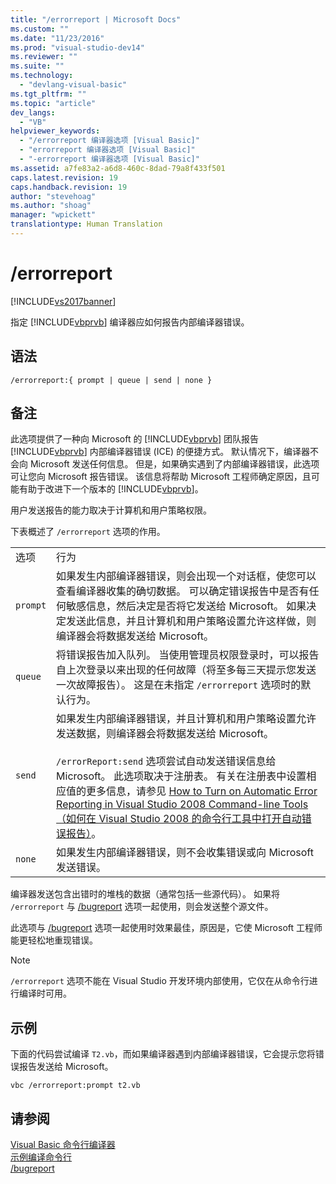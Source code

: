 ```yaml
---
title: "/errorreport | Microsoft Docs"
ms.custom: ""
ms.date: "11/23/2016"
ms.prod: "visual-studio-dev14"
ms.reviewer: ""
ms.suite: ""
ms.technology: 
  - "devlang-visual-basic"
ms.tgt_pltfrm: ""
ms.topic: "article"
dev_langs: 
  - "VB"
helpviewer_keywords: 
  - "/errorreport 编译器选项 [Visual Basic]"
  - "errorreport 编译器选项 [Visual Basic]"
  - "-errorreport 编译器选项 [Visual Basic]"
ms.assetid: a7fe83a2-a6d8-460c-8dad-79a8f433f501
caps.latest.revision: 19
caps.handback.revision: 19
author: "stevehoag"
ms.author: "shoag"
manager: "wpickett"
translationtype: Human Translation
---
```

# /errorreport
[!INCLUDE[vs2017banner](../../../csharp/includes/vs2017banner.md)]

指定 [!INCLUDE[vbprvb](../../../csharp/programming-guide/concepts/linq/includes/vbprvb_md.md)] 编译器应如何报告内部编译器错误。  
  
## 语法  
  
```  
/errorreport:{ prompt | queue | send | none }  
```  
  
## 备注  
 此选项提供了一种向 Microsoft 的 [!INCLUDE[vbprvb](../../../csharp/programming-guide/concepts/linq/includes/vbprvb_md.md)] 团队报告 [!INCLUDE[vbprvb](../../../csharp/programming-guide/concepts/linq/includes/vbprvb_md.md)] 内部编译器错误 \(ICE\) 的便捷方式。  默认情况下，编译器不会向 Microsoft 发送任何信息。  但是，如果确实遇到了内部编译器错误，此选项可让您向 Microsoft 报告错误。  该信息将帮助 Microsoft 工程师确定原因，且可能有助于改进下一个版本的 [!INCLUDE[vbprvb](../../../csharp/programming-guide/concepts/linq/includes/vbprvb_md.md)]。  
  
 用户发送报告的能力取决于计算机和用户策略权限。  
  
 下表概述了 `/errorreport` 选项的作用。  
  
|||  
|-|-|  
|选项|行为|  
|`prompt`|如果发生内部编译器错误，则会出现一个对话框，使您可以查看编译器收集的确切数据。  可以确定错误报告中是否有任何敏感信息，然后决定是否将它发送给 Microsoft。  如果决定发送此信息，并且计算机和用户策略设置允许这样做，则编译器会将数据发送给 Microsoft。|  
|`queue`|将错误报告加入队列。  当使用管理员权限登录时，可以报告自上次登录以来出现的任何故障（将至多每三天提示您发送一次故障报告）。  这是在未指定 `/errorreport` 选项时的默认行为。|  
|`send`|如果发生内部编译器错误，并且计算机和用户策略设置允许发送数据，则编译器会将数据发送给 Microsoft。<br /><br /> `/errorReport:send` 选项尝试自动发送错误信息给 Microsoft。  此选项取决于注册表。  有关在注册表中设置相应值的更多信息，请参见 [How to Turn on Automatic Error Reporting in Visual Studio 2008 Command\-line Tools（如何在 Visual Studio 2008 的命令行工具中打开自动错误报告）](http://go.microsoft.com/fwlink/?LinkID=184695)。|  
|`none`|如果发生内部编译器错误，则不会收集错误或向 Microsoft 发送错误。|  
  
 编译器发送包含出错时的堆栈的数据（通常包括一些源代码）。  如果将 `/errorreport` 与 [\/bugreport](../../../visual-basic/reference/command-line-compiler/bugreport.md) 选项一起使用，则会发送整个源文件。  
  
 此选项与 [\/bugreport](../../../visual-basic/reference/command-line-compiler/bugreport.md) 选项一起使用时效果最佳，原因是，它使 Microsoft 工程师能更轻松地重现错误。  
  
> [!NOTE]
>  `/errorreport` 选项不能在 Visual Studio 开发环境内部使用，它仅在从命令行进行编译时可用。  
  
## 示例  
 下面的代码尝试编译 `T2.vb`，而如果编译器遇到内部编译器错误，它会提示您将错误报告发送给 Microsoft。  
  
```  
vbc /errorreport:prompt t2.vb  
```  
  
## 请参阅  
 [Visual Basic 命令行编译器](../../../visual-basic/reference/command-line-compiler/index.md)   
 [示例编译命令行](../../../visual-basic/reference/command-line-compiler/sample-compilation-command-lines.md)   
 [\/bugreport](../../../visual-basic/reference/command-line-compiler/bugreport.md)